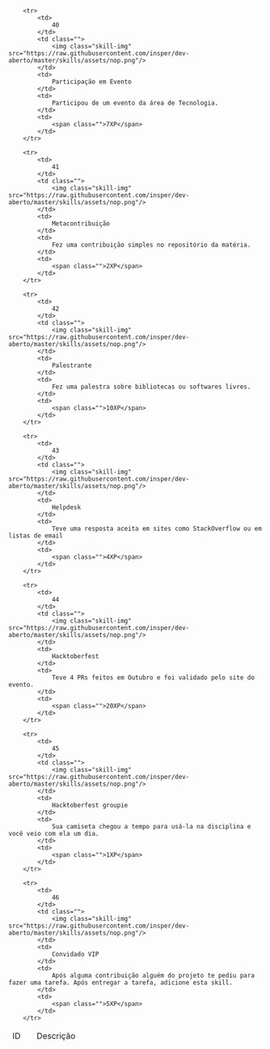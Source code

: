 <table id="skills" class="pure-table pure-table-horizontal">
    <thead>
        <td>ID</td>
        <td></td>
        <td>Descrição</td>
        <td></td>
    </thead>
    <tbody>
    
        <tr>
            <td>
                40
            </td>
            <td class="">
                <img class="skill-img" src="https://raw.githubusercontent.com/insper/dev-aberto/master/skills/assets/nop.png"/>
            </td>
            <td>
                Participação em Evento
            </td>
            <td>
                Participou de um evento da área de Tecnologia.
            </td>
            <td>
                <span class="">7XP</span>
            </td>
        </tr>
    
        <tr>
            <td>
                41
            </td>
            <td class="">
                <img class="skill-img" src="https://raw.githubusercontent.com/insper/dev-aberto/master/skills/assets/nop.png"/>
            </td>
            <td>
                Metacontribuição
            </td>
            <td>
                Fez uma contribuição simples no repositório da matéria.
            </td>
            <td>
                <span class="">2XP</span>
            </td>
        </tr>
    
        <tr>
            <td>
                42
            </td>
            <td class="">
                <img class="skill-img" src="https://raw.githubusercontent.com/insper/dev-aberto/master/skills/assets/nop.png"/>
            </td>
            <td>
                Palestrante
            </td>
            <td>
                Fez uma palestra sobre bibliotecas ou softwares livres.
            </td>
            <td>
                <span class="">10XP</span>
            </td>
        </tr>
    
        <tr>
            <td>
                43
            </td>
            <td class="">
                <img class="skill-img" src="https://raw.githubusercontent.com/insper/dev-aberto/master/skills/assets/nop.png"/>
            </td>
            <td>
                Helpdesk
            </td>
            <td>
                Teve uma resposta aceita em sites como StackOverflow ou em listas de email
            </td>
            <td>
                <span class="">4XP</span>
            </td>
        </tr>
    
        <tr>
            <td>
                44
            </td>
            <td class="">
                <img class="skill-img" src="https://raw.githubusercontent.com/insper/dev-aberto/master/skills/assets/nop.png"/>
            </td>
            <td>
                Hacktoberfest
            </td>
            <td>
                Teve 4 PRs feitos em Outubro e foi validado pelo site do evento.
            </td>
            <td>
                <span class="">20XP</span>
            </td>
        </tr>
    
        <tr>
            <td>
                45
            </td>
            <td class="">
                <img class="skill-img" src="https://raw.githubusercontent.com/insper/dev-aberto/master/skills/assets/nop.png"/>
            </td>
            <td>
                Hacktoberfest groupie
            </td>
            <td>
                Sua camiseta chegou a tempo para usá-la na disciplina e você veio com ela um dia.
            </td>
            <td>
                <span class="">1XP</span>
            </td>
        </tr>
    
        <tr>
            <td>
                46
            </td>
            <td class="">
                <img class="skill-img" src="https://raw.githubusercontent.com/insper/dev-aberto/master/skills/assets/nop.png"/>
            </td>
            <td>
                Convidado VIP
            </td>
            <td>
                Após alguma contribuição alguém do projeto te pediu para fazer uma tarefa. Após entregar a tarefa, adicione esta skill.
            </td>
            <td>
                <span class="">5XP</span>
            </td>
        </tr>
    
</tbody>
</table>
